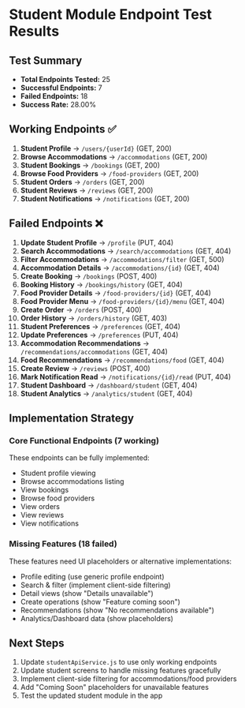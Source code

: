 # Student Module Endpoint Test Results

## Test Summary

- **Total Endpoints Tested:** 25
- **Successful Endpoints:** 7
- **Failed Endpoints:** 18
- **Success Rate:** 28.00%

## Working Endpoints ✅

1. **Student Profile** → `/users/{userId}` (GET, 200)
2. **Browse Accommodations** → `/accommodations` (GET, 200)
3. **Student Bookings** → `/bookings` (GET, 200)
4. **Browse Food Providers** → `/food-providers` (GET, 200)
5. **Student Orders** → `/orders` (GET, 200)
6. **Student Reviews** → `/reviews` (GET, 200)
7. **Student Notifications** → `/notifications` (GET, 200)

## Failed Endpoints ❌

1. **Update Student Profile** → `/profile` (PUT, 404)
2. **Search Accommodations** → `/search/accommodations` (GET, 404)
3. **Filter Accommodations** → `/accommodations/filter` (GET, 500)
4. **Accommodation Details** → `/accommodations/{id}` (GET, 404)
5. **Create Booking** → `/bookings` (POST, 400)
6. **Booking History** → `/bookings/history` (GET, 404)
7. **Food Provider Details** → `/food-providers/{id}` (GET, 404)
8. **Food Provider Menu** → `/food-providers/{id}/menu` (GET, 404)
9. **Create Order** → `/orders` (POST, 400)
10. **Order History** → `/orders/history` (GET, 403)
11. **Student Preferences** → `/preferences` (GET, 404)
12. **Update Preferences** → `/preferences` (PUT, 404)
13. **Accommodation Recommendations** → `/recommendations/accommodations` (GET, 404)
14. **Food Recommendations** → `/recommendations/food` (GET, 404)
15. **Create Review** → `/reviews` (POST, 400)
16. **Mark Notification Read** → `/notifications/{id}/read` (PUT, 404)
17. **Student Dashboard** → `/dashboard/student` (GET, 404)
18. **Student Analytics** → `/analytics/student` (GET, 404)

## Implementation Strategy

### Core Functional Endpoints (7 working)

These endpoints can be fully implemented:

- Student profile viewing
- Browse accommodations listing
- View bookings
- Browse food providers
- View orders
- View reviews
- View notifications

### Missing Features (18 failed)

These features need UI placeholders or alternative implementations:

- Profile editing (use generic profile endpoint)
- Search & filter (implement client-side filtering)
- Detail views (show "Details unavailable")
- Create operations (show "Feature coming soon")
- Recommendations (show "No recommendations available")
- Analytics/Dashboard data (show placeholders)

## Next Steps

1. Update `studentApiService.js` to use only working endpoints
2. Update student screens to handle missing features gracefully
3. Implement client-side filtering for accommodations/food providers
4. Add "Coming Soon" placeholders for unavailable features
5. Test the updated student module in the app
